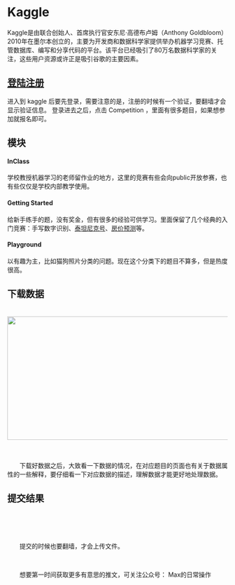 # Kaggle
Kaggle是由联合创始人、首席执行官安东尼·高德布卢姆（Anthony Goldbloom）2010年在墨尔本创立的，主要为开发商和数据科学家提供举办机器学习竞赛、托管数据库、编写和分享代码的平台。该平台已经吸引了80万名数据科学家的关注，这些用户资源或许正是吸引谷歌的主要因素。
<h2><a href="https://www.kaggle.com"> 登陆注册 </a></h2>
进入到&nbsp;kaggle&nbsp;后要先登录，需要注意的是，注册的时候有一个验证，要翻墙才会显示验证信息。
登录进去之后，点击 Competition ，里面有很多题目，如果想参加就报名即可。

## 模块
#### InClass
学校教授机器学习的老师留作业的地方，这里的竞赛有些会向public开放参赛，也有些仅仅是学校内部教学使用。

#### Getting Started 
给新手练手的题，没有奖金，但有很多的经验可供学习。里面保留了几个经典的入门竞赛：手写数字识别、<a href='/kaggle_getting_start/Titanic'>泰坦尼克号</a>、<a href='/kaggle_getting_start/House-Prices'>房价预测</a>等。

#### Playground
以有趣为主，比如猫狗照片分类的问题。现在这个分类下的题目不算多，但是热度很高。

## 下载数据
<p>　　&nbsp;&nbsp;<img src="https://img2018.cnblogs.com/blog/1458123/201905/1458123-20190525190519940-1131080000.png" alt="" width="655" height="282" /></p>
<p>　　<img src="https://img2018.cnblogs.com/blog/1458123/201905/1458123-20190525190705565-1918222721.png" alt="" /></p>
<p>　　下载好数据之后，大致看一下数据的情况，在对应题目的页面也有关于数据属性的一些解释，要仔细看一下对应数据的描述，理解数据才能更好地处理数据。</p>

## 提交结果
<p>　　　　　　<img src="https://img2018.cnblogs.com/blog/1458123/201905/1458123-20190525200425480-1835568673.png" alt="" /></p>
<p>　　　　　　&nbsp;<img src="https://img2018.cnblogs.com/blog/1458123/201905/1458123-20190525200749846-1177775138.png" alt="" /></p>
<p>　　提交的时候也要翻墙，才会上传文件。</p>
<p>&nbsp;</p>
<p>　　想要第一时间获取更多有意思的推文，可关注公众号：&nbsp;Max的日常操作</p>
<p>　　　　　　　　　　　　　　　　　　　　　　　　　　　&nbsp;<img src="https://img2018.cnblogs.com/blog/1458123/201905/1458123-20190522173941723-1301336312.png" alt="" /></p>
<p>&nbsp;</p>
